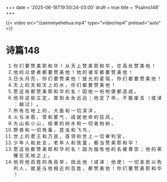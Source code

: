 +++
date = '2025-06-18T19:50:24-03:00'
draft = true
title = 'Psalms148'
+++

{{< video src="/zanmeiyehehua.mp4" type="video/mp4" preload="auto" >}}

# 诗篇148
1. 你 们 要 赞 美 耶 和 华 ！ 从 天 上 赞 美 耶 和 华 ， 在 高 处 赞 美 他 ！
2. 他 的 众 使 者 都 要 赞 美 他 ！ 他 的 诸 军 都 要 赞 美 他 ！
3. 日 头 月 亮 ， 你 们 要 赞 美 他 ！ 放 光 的 星 宿 ， 你 们 都 要 赞 美 他 ！
4. 天 上 的 天 和 天 上 的 水 ， 你 们 都 要 赞 美 他 ！
5. 愿 这 些 都 赞 美 耶 和 华 的 名 ！ 因 他 一 吩 咐 便 都 造 成 。
6. 他 将 这 些 立 定 ， 直 到 永 永 远 远 ； 他 定 了 命 ， 不 能 废 去 （ 或 译 ： 越 过 ） 。
7. 所 有 在 地 上 的 ， 大 鱼 和 一 切 深 洋 ，
8. 火 与 冰 雹 ， 雪 和 雾 气 ， 成 就 他 命 的 狂 风 ，
9. 大 山 和 小 山 ， 结 果 的 树 木 和 一 切 香 柏 树 ，
10. 野 兽 和 一 切 牲 畜 ， 昆 虫 和 飞 鸟 ，
11. 世 上 的 君 王 和 万 民 ， 首 领 和 世 上 一 切 审 判 官 ，
12. 少 年 人 和 处 女 ， 老 年 人 和 孩 童 ， 都 当 赞 美 耶 和 华 ！
13. 愿 这 些 都 赞 美 耶 和 华 的 名 ！ 因 为 独 有 他 的 名 被 尊 崇 ； 他 的 荣 耀 在 天 地 之 上 。
14. 他 将 他 百 姓 的 角 高 举 ， 因 此 他 （ 或 译 ： 他 使 ） 一 切 圣 民 以 色 列 人 ， 就 是 与 他 相 近 的 百 姓 ， 都 赞 美 他 ！ 你 们 要 赞 美 耶 和 华 ！